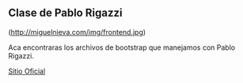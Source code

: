 ## Clase de Pablo Rigazzi 

(http://miguelnieva.com/img/frontend.jpg)

Aca encontraras los archivos de bootstrap que manejamos con Pablo Rigazzi.

[Sitio Oficial](http://twitter.github.io/bootstrap)